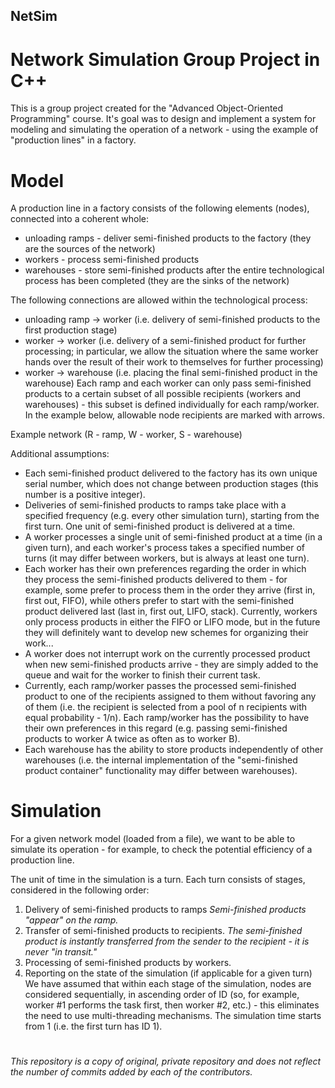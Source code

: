 ## NetSim
# Network Simulation Group Project in C++

This is a group project created for the "Advanced Object-Oriented Programming" course. It's goal was to design and implement a system for modeling and simulating the operation of a network - using the example of "production lines" in a factory.

# Model
A production line in a factory consists of the following elements (nodes), connected into a coherent whole:

 * unloading ramps - deliver semi-finished products to the factory (they are the sources of the network)
 * workers - process semi-finished products
 * warehouses - store semi-finished products after the entire technological process has been completed (they are the sinks of the network)

The following connections are allowed within the technological process:

 * unloading ramp → worker (i.e. delivery of semi-finished products to the first production stage)
 * worker → worker (i.e. delivery of a semi-finished product for further processing; in particular, we allow the situation where the same worker hands over the result of their work to themselves for further processing)
 * worker → warehouse (i.e. placing the final semi-finished product in the warehouse)
Each ramp and each worker can only pass semi-finished products to a certain subset of all possible recipients (workers and warehouses) - this subset is defined individually for each ramp/worker. In the example below, allowable node recipients are marked with arrows.

Example network (R - ramp, W - worker, S - warehouse)

Additional assumptions:

- Each semi-finished product delivered to the factory has its own unique serial number, which does not change between production stages (this number is a positive integer).
- Deliveries of semi-finished products to ramps take place with a specified frequency (e.g. every other simulation turn), starting from the first turn. One unit of semi-finished product is delivered at a time.
- A worker processes a single unit of semi-finished product at a time (in a given turn), and each worker's process takes a specified number of turns (it may differ between workers, but is always at least one turn).
- Each worker has their own preferences regarding the order in which they process the semi-finished products delivered to them - for example, some prefer to process them in the order they arrive (first in, first out, FIFO), while others prefer to start with the semi-finished product delivered last (last in, first out, LIFO, stack). Currently, workers only process products in either the FIFO or LIFO mode, but in the future they will definitely want to develop new schemes for organizing their work...
- A worker does not interrupt work on the currently processed product when new semi-finished products arrive - they are simply added to the queue and wait for the worker to finish their current task.
- Currently, each ramp/worker passes the processed semi-finished product to one of the recipients assigned to them without favoring any of them (i.e. the recipient is selected from a pool of n recipients with equal probability - 1/n). Each ramp/worker has the possibility to have their own preferences in this regard (e.g. passing semi-finished products to worker A twice as often as to worker B).
- Each warehouse has the ability to store products independently of other warehouses (i.e. the internal implementation of the "semi-finished product container" functionality may differ between warehouses).

# Simulation

For a given network model (loaded from a file), we want to be able to simulate its operation - for example, to check the potential efficiency of a production line.

The unit of time in the simulation is a turn. Each turn consists of stages, considered in the following order:

  1. Delivery of semi-finished products to ramps
  _Semi-finished products "appear" on the ramp._
  2. Transfer of semi-finished products to recipients.
  _The semi-finished product is instantly transferred from the sender to the recipient - it is never "in transit."_
  3. Processing of semi-finished products by workers.
  4. Reporting on the state of the simulation (if applicable for a given turn)
We have assumed that within each stage of the simulation, nodes are considered sequentially, in ascending order of ID (so, for example, worker #1 performs the task first, then worker #2, etc.) - this eliminates the need to use multi-threading mechanisms.
The simulation time starts from 1 (i.e. the first turn has ID 1).
#
_This repository is a copy of original, private repository and does not reflect the number of commits added by each of the contributors._
